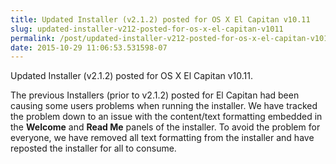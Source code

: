 ```yaml
---
title: Updated Installer (v2.1.2) posted for OS X El Capitan v10.11
slug: updated-installer-v212-posted-for-os-x-el-capitan-v1011
permalink: /post/updated-installer-v212-posted-for-os-x-el-capitan-v1011
date: 2015-10-29 11:06:53.531598-07
---
```


Updated Installer (v2.1.2) posted for OS X El Capitan v10.11.

The previous Installers (prior to v2.1.2) posted for El Capitan had been causing some users problems when running the installer. We have tracked the problem down to an issue with the content/text formatting embedded in the **Welcome** and **Read Me** panels of the installer. To avoid the problem for everyone, we have removed all text formatting from the installer and have reposted the installer for all to consume.
